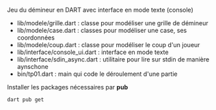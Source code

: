Jeu du démineur en DART avec interface en mode texte (console)
- lib/modele/grille.dart : classe pour modéliser une grille de démineur
- lib/modele/case.dart : classes pour modéliser une case, ses coordonnées
- lib/modele/coup.dart : classe pour modéliser le coup d'un joueur
- lib/interface/console_ui.dart : interface en mode texte
- lib/interface/sdin_async.dart : utilitaire pour lire sur stdin de manière aynschone
- bin/tp01.dart : main qui code le déroulement d'une partie

Installer les packages nécessaires par **pub**

```bash
dart pub get
```